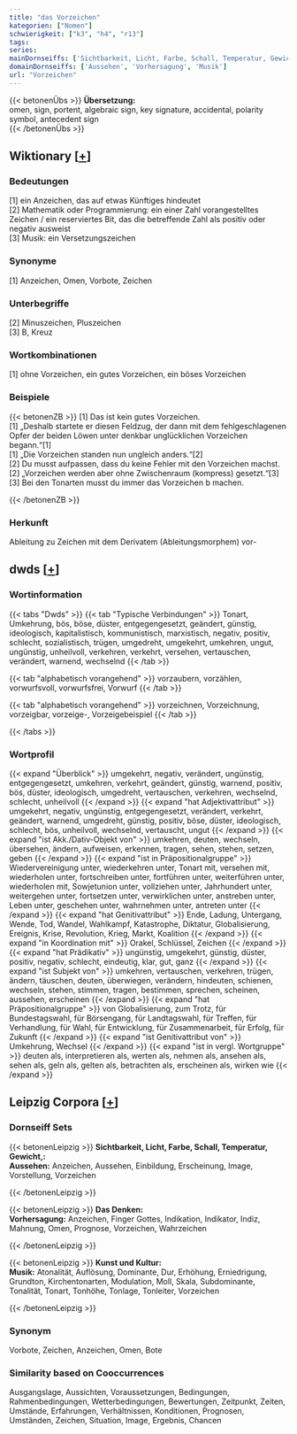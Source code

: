 ```yaml
---
title: "das Vorzeichen"
kategorien: ["Nomen"]
schwierigkeit: ["k3", "h4", "r13"]
tags:
series:
mainDornseiffs: ['Sichtbarkeit, Licht, Farbe, Schall, Temperatur, Gewicht,', 'Das Denken', 'Kunst und Kultur']
domainDornseiffs: ['Aussehen', 'Vorhersagung', 'Musik']
url: "Vorzeichen"
---
```


{{< betonenÜbs >}}
**Übersetzung:**  
omen, sign, portent, algebraic sign, key signature, accidental, polarity symbol, antecedent  sign  
{{< /betonenÜbs >}}

## Wiktionary [[+](https://de.wiktionary.org/wiki/Vorzeichen)]

### Bedeutungen
[1] ein Anzeichen, das auf etwas Künftiges hindeutet  
[2] Mathematik oder Programmierung: ein einer Zahl vorangestelltes Zeichen / ein reserviertes Bit, das die betreffende Zahl als positiv oder negativ ausweist  
[3] Musik: ein Versetzungszeichen  

### Synonyme
[1] Anzeichen, Omen, Vorbote, Zeichen  

### Unterbegriffe
[2] Minuszeichen, Pluszeichen  
[3] B, Kreuz  

### Wortkombinationen
[1] ohne Vorzeichen, ein gutes Vorzeichen, ein böses Vorzeichen  

### Beispiele
{{< betonenZB >}}
[1] Das ist kein gutes Vorzeichen.  
[1] „Deshalb startete er diesen Feldzug, der dann mit dem fehlgeschlagenen Opfer der beiden Löwen unter denkbar unglücklichen Vorzeichen begann.“[1]  
[1] „Die Vorzeichen standen nun ungleich anders.“[2]  
[2] Du musst aufpassen, dass du keine Fehler mit den Vorzeichen machst.  
[2] „Vorzeichen werden aber ohne Zwischenraum (kompress) gesetzt.“[3]  
[3] Bei den Tonarten musst du immer das Vorzeichen b machen.  

{{< /betonenZB >}}
### Herkunft
Ableitung zu Zeichen mit dem Derivatem (Ableitungsmorphem) vor-  



## dwds [[+](https://www.dwds.de/wb/Vorzeichen)]

### Wortinformation
{{< tabs "Dwds" >}}
{{< tab "Typische Verbindungen" >}}
Tonart, Umkehrung, bös, böse, düster, entgegengesetzt, geändert, günstig, ideologisch, kapitalistisch, kommunistisch, marxistisch, negativ, positiv, schlecht, sozialistisch, trügen, umgedreht, umgekehrt, umkehren, ungut, ungünstig, unheilvoll, verkehren, verkehrt, versehen, vertauschen, verändert, warnend, wechselnd
{{< /tab >}}

{{< tab "alphabetisch vorangehend" >}}
vorzaubern, vorzählen, vorwurfsvoll, vorwurfsfrei, Vorwurf
{{< /tab >}}

{{< tab "alphabetisch vorangehend" >}}
vorzeichnen, Vorzeichnung, vorzeigbar, vorzeige-, Vorzeigebeispiel
{{< /tab >}}

{{< /tabs >}}

### Wortprofil
{{< expand "Überblick" >}} umgekehrt, negativ, verändert, ungünstig, entgegengesetzt, umkehren, verkehrt, geändert, günstig, warnend, positiv, bös, düster, ideologisch, umgedreht, vertauschen, verkehren, wechselnd, schlecht, unheilvoll {{< /expand >}}
{{< expand "hat Adjektivattribut" >}} umgekehrt, negativ, ungünstig, entgegengesetzt, verändert, verkehrt, geändert, warnend, umgedreht, günstig, positiv, böse, düster, ideologisch, schlecht, bös, unheilvoll, wechselnd, vertauscht, ungut {{< /expand >}}
{{< expand "ist Akk./Dativ-Objekt von" >}} umkehren, deuten, wechseln, übersehen, ändern, aufweisen, erkennen, tragen, sehen, stehen, setzen, geben {{< /expand >}}
{{< expand "ist in Präpositionalgruppe" >}} Wiedervereinigung unter, wiederkehren unter, Tonart mit, versehen mit, wiederholen unter, fortschreiben unter, fortführen unter, weiterführen unter, wiederholen mit, Sowjetunion unter, vollziehen unter, Jahrhundert unter, weitergehen unter, fortsetzen unter, verwirklichen unter, anstreben unter, Leben unter, geschehen unter, wahrnehmen unter, antreten unter {{< /expand >}}
{{< expand "hat Genitivattribut" >}} Ende, Ladung, Untergang, Wende, Tod, Wandel, Wahlkampf, Katastrophe, Diktatur, Globalisierung, Ereignis, Krise, Revolution, Krieg, Markt, Koalition {{< /expand >}}
{{< expand "in Koordination mit" >}} Orakel, Schlüssel, Zeichen {{< /expand >}}
{{< expand "hat Prädikativ" >}} ungünstig, umgekehrt, günstig, düster, positiv, negativ, schlecht, eindeutig, klar, gut, ganz {{< /expand >}}
{{< expand "ist Subjekt von" >}} umkehren, vertauschen, verkehren, trügen, ändern, täuschen, deuten, überwiegen, verändern, hindeuten, schienen, wechseln, stehen, stimmen, tragen, bestimmen, sprechen, scheinen, aussehen, erscheinen {{< /expand >}}
{{< expand "hat Präpositionalgruppe" >}} von Globalisierung, zum Trotz, für Bundestagswahl, für Börsengang, für Landtagswahl, für Treffen, für Verhandlung, für Wahl, für Entwicklung, für Zusammenarbeit, für Erfolg, für Zukunft {{< /expand >}}
{{< expand "ist Genitivattribut von" >}} Umkehrung, Wechsel {{< /expand >}}
{{< expand "ist in vergl. Wortgruppe" >}} deuten als, interpretieren als, werten als, nehmen als, ansehen als, sehen als, geln als, gelten als, betrachten als, erscheinen als, wirken wie {{< /expand >}}

## Leipzig Corpora [[+](https://corpora.uni-leipzig.de/en/res?word=Vorzeichen&corpusId=deu_newscrawl-public_2018)]

### Dornseiff Sets
{{< betonenLeipzig >}}
**Sichtbarkeit, Licht, Farbe, Schall, Temperatur, Gewicht,:**  
**Aussehen:** Anzeichen, Aussehen, Einbildung, Erscheinung, Image, Vorstellung, Vorzeichen  

{{< /betonenLeipzig >}}


{{< betonenLeipzig >}}
**Das Denken:**  
**Vorhersagung:** Anzeichen, Finger Gottes, Indikation, Indikator, Indiz, Mahnung, Omen, Prognose, Vorzeichen, Wahrzeichen  

{{< /betonenLeipzig >}}


{{< betonenLeipzig >}}
**Kunst und Kultur:**  
**Musik:** Atonalität, Auflösung, Dominante, Dur, Erhöhung, Erniedrigung, Grundton, Kirchentonarten, Modulation, Moll, Skala, Subdominante, Tonalität, Tonart, Tonhöhe, Tonlage, Tonleiter, Vorzeichen  

{{< /betonenLeipzig >}}

### Synonym
Vorbote, Zeichen, Anzeichen, Omen, Bote


### Similarity based on Cooccurrences
Ausgangslage, Aussichten, Voraussetzungen, Bedingungen, Rahmenbedingungen, Wetterbedingungen, Bewertungen, Zeitpunkt, Zeiten, Umstände, Erfahrungen, Verhältnissen, Konditionen, Prognosen, Umständen, Zeichen, Situation, Image, Ergebnis, Chancen

